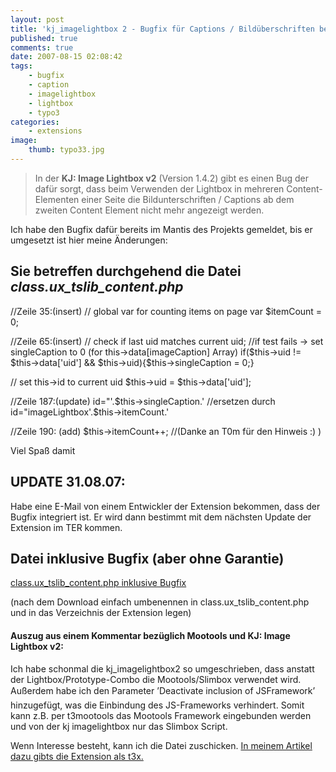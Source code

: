 ```yaml
---
layout: post
title: 'kj_imagelightbox 2 - Bugfix für Captions / Bildüberschriften bei mehreren Content Elementen'
published: true
comments: true
date: 2007-08-15 02:08:42
tags:
    - bugfix
    - caption
    - imagelightbox
    - lightbox
    - typo3
categories:
    - extensions
image:
    thumb: typo33.jpg
---
```

> In der **KJ: Image Lightbox v2** (Version 1.4.2) gibt es einen Bug der dafür sorgt, dass beim Verwenden der Lightbox in mehreren Content-Elementen einer Seite die Bildunterschriften / Captions ab dem zweiten Content Element nicht mehr angezeigt werden.



Ich habe den Bugfix dafür bereits im Mantis des Projekts gemeldet, bis er umgesetzt ist hier meine Änderungen:

## Sie betreffen durchgehend die Datei _class.ux\_tslib\_content.php_

//Zeile 35:(insert)
// global var for counting items on page
var $itemCount = 0;

//Zeile 65:(insert)
// check if last uid matches current uid;
//if test fails -> set singleCaption to 0 (for this->data[imageCaption] Array)
if($this->uid != $this->data['uid'] && $this->uid){$this->singleCaption = 0;}

// set this->id to current uid
$this->uid = $this->data['uid'];

//Zeile 187:(update)
id="'.$this->singleCaption.'
//ersetzen durch
id="imageLightbox'.$this->itemCount.'

//Zeile 190: (add)
$this->itemCount++;
//(Danke an T0m für den Hinweis :) )

Viel Spaß damit

## UPDATE 31.08.07:

Habe eine E-Mail von einem Entwickler der Extension bekommen, dass der Bugfix integriert ist. Er wird dann bestimmt mit dem nächsten Update der Extension im TER kommen.

## Datei inklusive Bugfix (aber ohne Garantie) 

[class.ux\_tslib\_content.php inklusive Bugfix][1]

(nach dem Download einfach umbenennen in class.ux\_tslib\_content.php und in das Verzeichnis der Extension legen)

#### Auszug aus einem Kommentar bezüglich Mootools und **KJ: Image Lightbox v2**:

Ich habe schonmal die kj_imagelightbox2 so umgeschrieben, dass anstatt der Lightbox/Prototype-Combo die Mootools/Slimbox verwendet wird. Außerdem habe ich den Parameter ’Deactivate inclusion of JSFramework’ hinzugefügt, was die Einbindung des JS-Frameworks verhindert. Somit kann z.B. per t3mootools das Mootools Framework eingebunden werden und von der kj imagelightbox nur das Slimbox Script.

Wenn Interesse besteht, kann ich die Datei zuschicken. [In meinem Artikel dazu gibts die Extension als t3x.][2]

 [1]: http://mediavrog.net/blog/wp-content/uploads/2008/03/classux_tslib_contentphp.txt "class.ux_tslib_content.php inklusive Bugfix"
 [2]: http://mediavrog.net/blog/2008/05/23/typo3/extensions/kj_imagelightbox-2-fur-mootools-slimbox/ "Erweiterte Extension kj_imagelightbox in diesem Blog herunterladen"